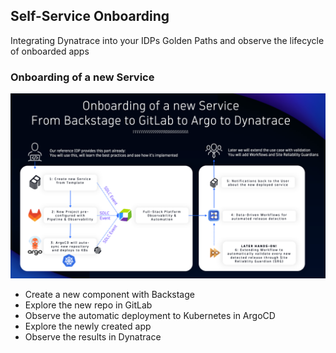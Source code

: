 ## Self-Service Onboarding

Integrating Dynatrace into your IDPs Golden Paths and observe the lifecycle of onboarded apps

### Onboarding of a new Service

![Onboarding New Service](../../assets/images/03_00_onboarding_new_service.png)

* Create a new component with Backstage
* Explore the new repo in GitLab
* Observe the automatic deployment to Kubernetes in ArgoCD
* Explore the newly created app
* Observe the results in Dynatrace